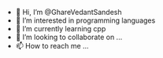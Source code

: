 - 👋 Hi, I’m @GhareVedantSandesh
- 👀 I’m interested in programming languages
- 🌱 I’m currently learning cpp
- 💞️ I’m looking to collaborate on ...
- 📫 How to reach me ...

<!---
GhareVedantSandesh/GhareVedantSandesh is a ✨ special ✨ repository because its `README.md` (this file) appears on your GitHub profile.
You can click the Preview link to take a look at your changes.
--->
